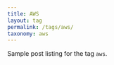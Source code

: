 ```yaml
---
title: AWS
layout: tag
permalink: /tags/aws/
taxonomy: aws
---
```


Sample post listing for the tag `aws`.